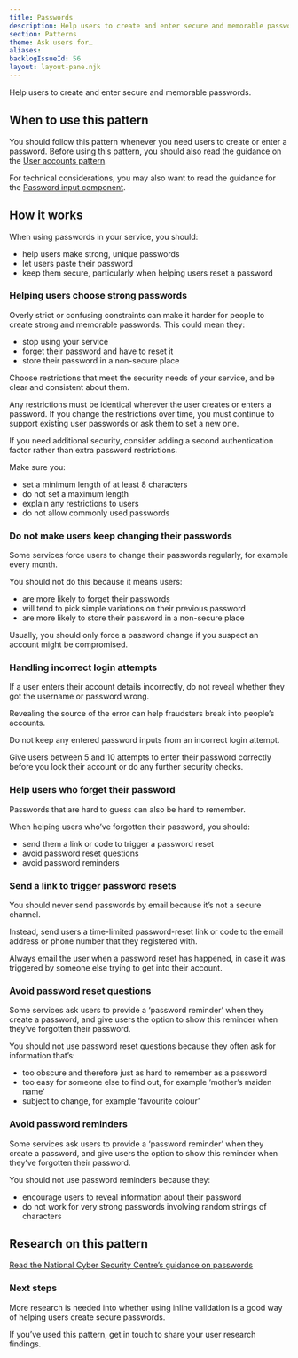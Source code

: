 ```yaml
---
title: Passwords
description: Help users to create and enter secure and memorable passwords
section: Patterns
theme: Ask users for…
aliases:
backlogIssueId: 56
layout: layout-pane.njk
---
```


Help users to create and enter secure and memorable passwords.

## When to use this pattern

You should follow this pattern whenever you need users to create or enter a password. Before using this pattern, you should also read the guidance on the [User accounts pattern](/patterns/create-accounts/).

For technical considerations, you may also want to read the guidance for the [Password input component](/components/password-input/).

## How it works

When using passwords in your service, you should:

- help users make strong, unique passwords
- let users paste their password
- keep them secure, particularly when helping users reset a password

### Helping users choose strong passwords

Overly strict or confusing constraints can make it harder for people to create strong and memorable passwords. This could mean they:

- stop using your service
- forget their password and have to reset it
- store their password in a non-secure place

Choose restrictions that meet the security needs of your service, and be clear and consistent about them.

Any restrictions must be identical wherever the user creates or enters a password. If you change the restrictions over time, you must continue to support existing user passwords or ask them to set a new one.

If you need additional security, consider adding a second authentication factor rather than extra password restrictions.

Make sure you:

- set a minimum length of at least 8 characters
- do not set a maximum length
- explain any restrictions to users
- do not allow commonly used passwords

### Do not make users keep changing their passwords

Some services force users to change their passwords regularly, for example every month.

You should not do this because it means users:

- are more likely to forget their passwords
- will tend to pick simple variations on their previous password
- are more likely to store their password in a non-secure place

Usually, you should only force a password change if you suspect an account might be compromised.

### Handling incorrect login attempts

If a user enters their account details incorrectly, do not reveal whether they got the username or password wrong.

Revealing the source of the error can help fraudsters break into people’s accounts.

Do not keep any entered password inputs from an incorrect login attempt.

Give users between 5 and 10 attempts to enter their password correctly before you lock their account or do any further security checks.

### Help users who forget their password

Passwords that are hard to guess can also be hard to remember.

When helping users who’ve forgotten their password, you should:

- send them a link or code to trigger a password reset
- avoid password reset questions
- avoid password reminders

### Send a link to trigger password resets

You should never send passwords by email because it’s not a secure channel.

Instead, send users a time-limited password-reset link or code to the email address or phone number that they registered with.

Always email the user when a password reset has happened, in case it was triggered by someone else trying to get into their account.

### Avoid password reset questions

Some services ask users to provide a ‘password reminder’ when they create a password, and give users the option to show this reminder when they’ve forgotten their password.

You should not use password reset questions because they often ask for information that’s:

- too obscure and therefore just as hard to remember as a password
- too easy for someone else to find out, for example ‘mother’s maiden name’
- subject to change, for example ‘favourite colour’

### Avoid password reminders

Some services ask users to provide a ‘password reminder’ when they create a password, and give users the option to show this reminder when they’ve forgotten their password.

You should not use password reminders because they:

- encourage users to reveal information about their password
- do not work for very strong passwords involving random strings of characters

## Research on this pattern

[Read the National Cyber Security Centre’s guidance on passwords](https://www.ncsc.gov.uk/collection/passwords)

### Next steps

More research is needed into whether using inline validation is a good way of helping users create secure passwords.

If you’ve used this pattern, get in touch to share your user research findings.
